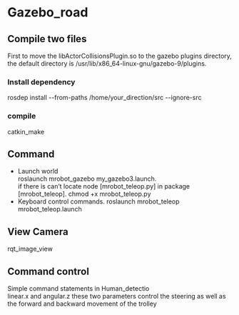 # Gazebo_road

## Compile two files
First to move the libActorCollisionsPlugin.so to the gazebo plugins directory, the default directory is /usr/lib/x86_64-linux-gnu/gazebo-9/plugins.
### Install dependency
rosdep install --from-paths /home/your_direction/src --ignore-src
### compile
catkin_make
## Command
* Launch world  
roslaunch mrobot_gazebo my_gazebo3.launch.   
if there is can’t locate node [mrobot_teleop.py] in package [mrobot_teleop]. 
chmod +x mrobot_teleop.py   
* Keyboard control commands.
roslaunch mrobot_teleop mrobot_teleop.launch
## View Camera
rqt_image_view
## Command control
Simple command statements in Human_detectio  
linear.x and angular.z these two parameters control the steering as well as the forward and backward movement of the trolley
